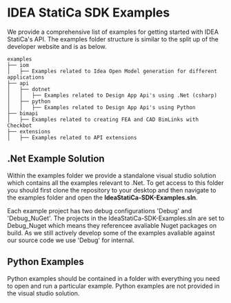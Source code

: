 # IDEA StatiCa SDK Examples

We provide a comprehensive list of examples for getting started with IDEA StatiCa's API. The examples folder structure is similar to the split up of the developer website and is as below.

```
examples
├── iom
│   ├── Examples related to Idea Open Model generation for different applications
├── api
│   ├── dotnet
│   │   ├── Examples related to Design App Api's using .Net (csharp) 
│   ├── python
│   │   ├── Examples related to Design App Api's using Python
├── bimapi
│   ├── Examples related to creating FEA and CAD BimLinks with Checkbot
├── extensions
│   ├── Examples related to API extensions
```

## .Net Example Solution

Within the examples folder we provide a standalone visual studio solution which contains all the examples relevant  to .Net. To get access to this folder you should first clone the repository to your desktop and then navigate to the examples folder and open the **IdeaStatiCa-SDK-Examples.sln**.

Each example project has two debug configurations 'Debug' and 'Debug_NuGet'. The projects in the IdeaStatiCa-SDK-Examples.sln are set to Debug_Nuget which means they referencee avaliable Nuget packages on build. As we still actively develop some of the examples avaliable against our source code we use 'Debug' for internal.

## Python Examples

Python examples should be contained in a folder with everything you need to open and run a particular example. Python examples are not provided in the visual studio solution.



